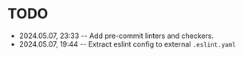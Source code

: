 <!--
@since 2024.05.07, 19:34
@changed 2024.05.07, 23:33
-->

# TODO

- 2024.05.07, 23:33 -- Add pre-commit linters and checkers.
- 2024.05.07, 19:44 -- Extract eslint config to external `.eslint.yaml`
